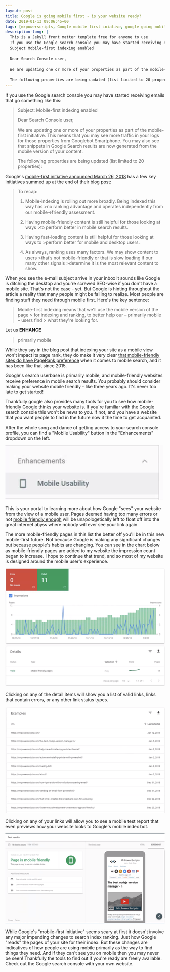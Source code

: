 ```yaml
---
layout: post
title: Google is going mobile first - is your website ready?
date: 2019-01-13 09:06:45+00
tags: [mrpowerscripts, Google mobile first iniative, google going mobile first, how to make website mobile friendly, is my website mobile friendy, mobile friendly google search console, googl search console mobile friendly]
description-long: |-
  This is a Jekyll front matter template free for anyone to use
  If you use the Google search console you may have started receiving emails from their that start out something like this
  Subject Mobile-first indexing enabled

  Dear Search Console user,

  We are updating one or more of your properties as part of the mobile-first >initiative. This means that you may see more traffic in your logs for those >properties from Googlebot Smartphone. You may also see that snippets in >Google Search results are now generated from the mobile version of your >content.

  The following properties are being updated (list limited to 20 properties)
---
```


If you use the Google search console you may have started receiving emails that go something like this:
>Subject: Mobile-first indexing enabled
>
>Dear Search Console user,
>
>We are updating one or more of your properties as part of the mobile-first initiative. This means that you may see more traffic in your logs for those properties from Googlebot Smartphone. You may also see that snippets in Google Search results are now generated from the mobile version of your content.
>
>The following properties are being updated (list limited to 20 properties):

Google's [mobile-first initiative announced March 26, 2018](https://webmasters.googleblog.com/2018/03/rolling-out-mobile-first-indexing.html) has a few key initiatives summed up at the end of their blog post:

>To recap:
>
>1. Mobile-indexing is rolling out more broadly. Being indexed this way has >no ranking advantage and operates independently from our mobile->friendly assessment.
>
>2. Having mobile-friendly content is still helpful for those looking at ways >to perform better in mobile search results.
>
>3. Having fast-loading content is still helpful for those looking at ways to >perform better for mobile and desktop users.
>
>4. As always, ranking uses many factors. We may show content to users >that’s not mobile-friendly or that is slow loading if our many other signals >determine it is the most relevant content to show.

When you see the e-mail subject arrive in your inbox it sounds like Google is ditching the desktop and you're screwed SEO-wise if you don't have a mobile site. That's not the case - yet. But Google is hinting throughout the article a reality that many people might be failing to realize. Most people are finding stuff they need through mobile first. Here's the key sentence:

> Mobile-first indexing means that we'll use the mobile version of the page > for indexing and ranking, to better help our – primarily mobile – users find > what they're looking for.

Let us __ENHANCE__

> primarily mobile

While they say in the blog post that indexing your site as a mobile view won't impact its page rank, they do make it very clear [that mobile-friendly sites do have PageRank preference](https://webmasters.googleblog.com/2015/04/rolling-out-mobile-friendly-update.html) when it comes to mobile search, and it has been like that since 2015.

Google's search userbase is primarily mobile, and mobile-friendly websites receive preference in mobile search results. You probably should consider making your website mobile friendly - like three years ago. It's never too late to get started!

Thankfully google also provides many tools for you to see how mobile-friendly Google thinks your website is. If you're familiar with the Google search console this won't be news to you. If not, and you have a website that you want people to find in the future now it the time to get acquainted.

After the whole song and dance of getting access to your search console profile, you can find a "Mobile Usability" button in the "Enhancements" dropdown on the left.

<img src="/images/mobile-friendly-button-google-search-console.png" >

This is your portal to learning more about how Google "sees" your website from the view of a mobile user. Pages deemed having too many errors or not [mobile friendly enough](https://webmasters.googleblog.com/2015/04/rolling-out-mobile-friendly-update.html) will be unapologetically left to float off into the great internet abyss where nobody will ever see your link again. 

The more mobile-friendly pages in this list the better off you'll be in this new mobile-first future. Not because Google is making any significant changes but because people's habits are changing. You can see in the chart below as mobile-friendly pages are added to my website the impression count began to increase. I hope to continue that trend, and so most of my website is designed around the mobile user's experience.

<img src="/images/google-search-console-impressions-mobile.png" >

Clicking on any of the detail items will show you a list of valid links, links that contain errors, or any other link status types.

<img src="/images/google-search-console-mobile-friendly-page-examples.png" >

Clicking on any of your links will allow you to see a mobile test report that even previews how your website looks to Google's mobile index bot.

<img src="/images/google-search-console-mobile-test-page.png" >

While Google's "mobile-first initiative" seems scary at first it doesn't involve any major impending changes to search index ranking. Just how Google "reads" the pages of your site for their index. But these changes are indicatives of how people are using mobile primarily as the way to find things they need. And if they can't see you on mobile then you may never be seen! Thankfully the tools to find out if you're ready are freely available. Check out the Google search console with your own website.
